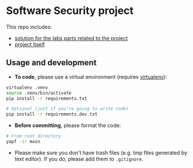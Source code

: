 # Software Security project

This repo includes:

- [solution for the labs parts related to the project](./labs)
- [project itself](./main)

## Usage and development

- **To code**, please use a virtual environment (requires [virtualenv](https://virtualenv.pypa.io/en/latest/)):

```bash
virtualenv .venv
source .venv/bin/activate
pip install -r requirements.txt

# Optional (just if you're going to write code)
pip install -r requirements.dev.txt
```

- **Before committing**, please format the code:

```bash
# From root directory
yapf -ir main
```

- Please make sure you don't have trash files (e.g. tmp files generated by
text editor). If you do, please add them to `.gitignore`.
